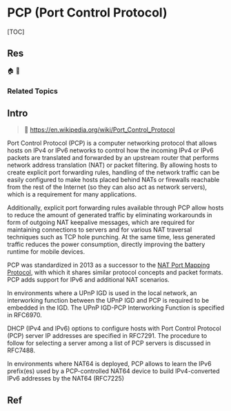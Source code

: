 # PCP (Port Control Protocol)

[TOC]



## Res
🏠 
🚧 


### Related Topics



## Intro
> 🔗 https://en.wikipedia.org/wiki/Port_Control_Protocol

Port Control Protocol (PCP) is a computer networking protocol that allows hosts on IPv4 or IPv6 networks to control how the incoming IPv4 or IPv6 packets are translated and forwarded by an upstream router that performs network address translation (NAT) or packet filtering. By allowing hosts to create explicit port forwarding rules, handling of the network traffic can be easily configured to make hosts placed behind NATs or firewalls reachable from the rest of the Internet (so they can also act as network servers), which is a requirement for many applications.

Additionally, explicit port forwarding rules available through PCP allow hosts to reduce the amount of generated traffic by eliminating workarounds in form of outgoing NAT keepalive messages, which are required for maintaining connections to servers and for various NAT traversal techniques such as TCP hole punching. At the same time, less generated traffic reduces the power consumption, directly improving the battery runtime for mobile devices.

PCP was standardized in 2013 as a successor to the [NAT Port Mapping Protocol](https://en.wikipedia.org/wiki/NAT_Port_Mapping_Protocol "NAT Port Mapping Protocol"), with which it shares similar protocol concepts and packet formats. PCP adds support for IPv6 and additional NAT scenarios.

In environments where a UPnP IGD is used in the local network, an interworking function between the UPnP IGD and PCP is required to be embedded in the IGD. The UPnP IGD-PCP Interworking Function is specified in RFC6970.

DHCP (IPv4 and IPv6) options to configure hosts with Port Control Protocol (PCP) server IP addresses are specified in RFC7291. The procedure to follow for selecting a server among a list of PCP servers is discussed in RFC7488.

In environments where NAT64 is deployed, PCP allows to learn the IPv6 prefix(es) used by a PCP-controlled NAT64 device to build IPv4-converted IPv6 addresses by the NAT64 (RFC7225)



## Ref
